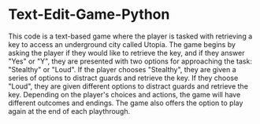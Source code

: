 # Text-Edit-Game-Python
This code is a text-based game where the player is tasked with retrieving a key to access an underground city called Utopia. The game begins by asking the player if they would like to retrieve the key, and if they answer "Yes" or "Y", they are presented with two options for approaching the task: "Stealthy" or "Loud". If the player chooses "Stealthy", they are given a series of options to distract guards and retrieve the key. If they choose "Loud", they are given different options to distract guards and retrieve the key. Depending on the player's choices and actions, the game will have different outcomes and endings. The game also offers the option to play again at the end of each playthrough.
